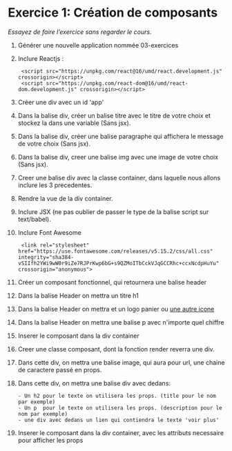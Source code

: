 # Exercice 1: Création de composants

*Essayez de faire l’exercice sans regarder le cours.*

1. Générer une nouvelle application nommée 03-exercices
2. Inclure Reactjs : 

        <script src="https://unpkg.com/react@16/umd/react.development.js" crossorigin></script>
        <script src="https://unpkg.com/react-dom@16/umd/react-dom.development.js" crossorigin></script>
   
3. Créer une div avec un id 'app'
4. Dans la balise div, créer un balise titre avec le titre de votre choix et stockez la dans une variable (Sans jsx).
5. Dans la balise div, créer une balise paragraphe qui affichera le message de votre choix (Sans jsx).
6. Dans la balise div, creer une balise img avec une image de votre choix (Sans jsx).
7. Creer une balise div avec la classe container, dans laquelle nous allons inclure les 3 precedentes.
7. Rendre la vue de la div container.

8. Inclure JSX (ne pas oublier de passer le type de la balise script sur text/babel). 
9. Inclure Font Awesome

        <link rel="stylesheet" href="https://use.fontawesome.com/releases/v5.15.2/css/all.css" integrity="sha384-vSIIfh2YWi9wW0r9iZe7RJPrKwp6bG+s9QZMoITbCckVJqGCCRhc+ccxNcdpHuYu" crossorigin="anonymous">

10. Créer un composant fonctionnel, qui retournera une balise header 
11. Dans la balise Header on mettra un titre h1
12. Dans la balise Header on mettra et un logo panier ou [une autre icone](https://fontawesome.com/icons?d=gallery)
13. Dans la balise Header on mettra une balise p avec n'importe quel chiffre
14. Inserer le composant dans la div container

15. Creer une classe composant, dont la fonction render reverra une div.
16. Dans cette div, on mettra une balise image, qui aura pour url, une chaine de caractere passé en props.
17. Dans cette div, on mettra une balise div avec dedans:

        - Un h2 pour le texte on utilisera les props. (title pour le nom par exemple)
        - Un p  pour le texte on utilisera les props. (description pour le nom par exemple)
        - une div avec dedans un lien qui contiendra le texte 'voir plus'


14. Inserer le composant dans la div container, avec les attributs necessaire pour afficher les props